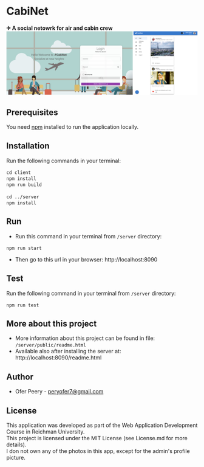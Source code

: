 # CabiNet

**✈ A social netowrk for air and cabin crew**
![Application Screenshot](/server/public/readme/markdown/screenshots.png)

## Prerequisites

You need [npm](https://www.npmjs.com/get-npm) installed to run the application locally.

## Installation

Run the following commands in your terminal:

```
cd client
npm install
npm run build

cd ../server
npm install
```

## Run

- Run this command in your terminal from `/server` directory:

```
npm run start
```

- Then go to this url in your browser: http://localhost:8090

## Test

Run the following command in your terminal from `/server` directory:

```
npm run test
```

## More about this project

- More information about this project can be found in file: `/server/public/readme.html`
- Available also after installing the server at: http://localhost:8090/readme.html

## Author

- Ofer Peery - peryofer7@gmail.com

## License

This application was developed as part of the Web Application Development Course in Reichman University.  
This project is licensed under the MIT License (see License.md for more details).  
I don not own any of the photos in this app, except for the admin's profile picture.
